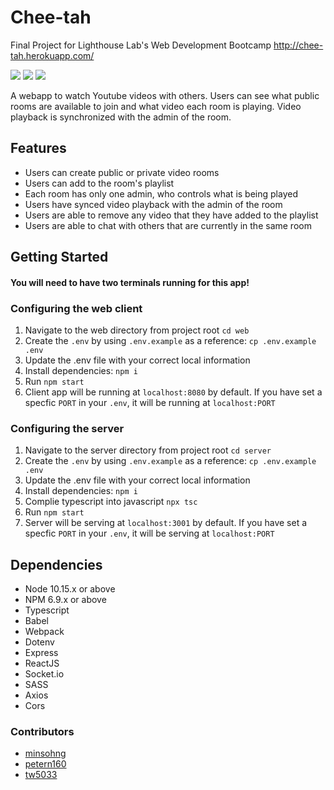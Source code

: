 # Chee-tah
Final Project for Lighthouse Lab's Web Development Bootcamp
http://chee-tah.herokuapp.com/


![](home-page.gif)
![](movie-room.gif)
![](public-room.gif)


A webapp to watch Youtube videos with others. Users can see what public rooms are available to join and what video each room is playing. Video playback is synchronized with the admin of the room.

## Features
- Users can create public or private video rooms
- Users can add to the room's playlist
- Each room has only one admin, who controls what is being played
- Users have synced video playback with the admin of the room
- Users are able to remove any video that they have added to the playlist
- Users are able to chat with others that are currently in the same room


## Getting Started

#### You will need to have two terminals running for this app!

### Configuring the web client
1. Navigate to the web directory from project root `cd web`
2. Create the `.env` by using `.env.example` as a reference: `cp .env.example .env`
3. Update the .env file with your correct local information
4. Install dependencies: `npm i`
5. Run `npm start`
6. Client app will be running at `localhost:8080` by default. If you have set a specfic `PORT` in your `.env`, it will be running at `localhost:PORT`

### Configuring the server
1. Navigate to the server directory from project root `cd server`
2. Create the `.env` by using `.env.example` as a reference: `cp .env.example .env`
3. Update the .env file with your correct local information
4. Install dependencies: `npm i`
5. Complie typescript into javascript `npx tsc`
6. Run `npm start`
7. Server will be serving at `localhost:3001` by default. If you have set a specfic `PORT` in your `.env`, it will be serving at `localhost:PORT`

## Dependencies

- Node 10.15.x or above
- NPM 6.9.x or above
- Typescript
- Babel
- Webpack
- Dotenv
- Express
- ReactJS
- Socket.io
- SASS
- Axios
- Cors

### Contributors
- [minsohng](https://github.com/minsohng "minsohng's Github")
- [petern160](https://github.com/petern160 "petern160's Github")
- [tw5033](https://github.com/tw5033 "tw5033's Github")


